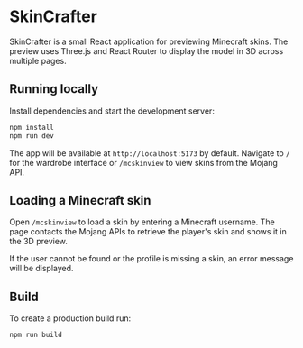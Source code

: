 # SkinCrafter

SkinCrafter is a small React application for previewing Minecraft skins. The preview uses Three.js and React Router to display the model in 3D across multiple pages.

## Running locally

Install dependencies and start the development server:

```bash
npm install
npm run dev
```

The app will be available at `http://localhost:5173` by default.
Navigate to `/` for the wardrobe interface or `/mcskinview` to view skins from the Mojang API.

## Loading a Minecraft skin

Open `/mcskinview` to load a skin by entering a Minecraft username. The page contacts the Mojang APIs to retrieve the player's skin and shows it in the 3D preview.

If the user cannot be found or the profile is missing a skin, an error message will be displayed.

## Build

To create a production build run:

```bash
npm run build
```
